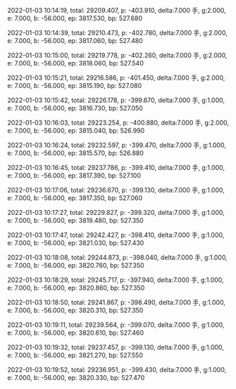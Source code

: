 2022-01-03 10:14:19, total: 29209.407, p: -403.910, delta:7.000 手, g:2.000, e: 7.000, b: -56.000, ep: 3817.530, bp: 527.680

2022-01-03 10:14:39, total: 29210.473, p: -402.780, delta:7.000 手, g:2.000, e: 7.000, b: -56.000, ep: 3817.060, bp: 527.480

2022-01-03 10:15:00, total: 29219.778, p: -402.260, delta:7.000 手, g:2.000, e: 7.000, b: -56.000, ep: 3818.060, bp: 527.540

2022-01-03 10:15:21, total: 29216.586, p: -401.450, delta:7.000 手, g:2.000, e: 7.000, b: -56.000, ep: 3815.190, bp: 527.080

2022-01-03 10:15:42, total: 29226.178, p: -399.670, delta:7.000 手, g:1.000, e: 7.000, b: -56.000, ep: 3816.730, bp: 527.050

2022-01-03 10:16:03, total: 29223.254, p: -400.880, delta:7.000 手, g:2.000, e: 7.000, b: -56.000, ep: 3815.040, bp: 526.990

2022-01-03 10:16:24, total: 29232.597, p: -399.470, delta:7.000 手, g:1.000, e: 7.000, b: -56.000, ep: 3815.570, bp: 526.880

2022-01-03 10:16:45, total: 29237.786, p: -399.410, delta:7.000 手, g:1.000, e: 7.000, b: -56.000, ep: 3817.390, bp: 527.100

2022-01-03 10:17:06, total: 29236.670, p: -399.130, delta:7.000 手, g:1.000, e: 7.000, b: -56.000, ep: 3817.350, bp: 527.060

2022-01-03 10:17:27, total: 29229.827, p: -399.320, delta:7.000 手, g:1.000, e: 7.000, b: -56.000, ep: 3819.480, bp: 527.350

2022-01-03 10:17:47, total: 29242.427, p: -398.410, delta:7.000 手, g:1.000, e: 7.000, b: -56.000, ep: 3821.030, bp: 527.430

2022-01-03 10:18:08, total: 29244.873, p: -398.040, delta:7.000 手, g:1.000, e: 7.000, b: -56.000, ep: 3820.760, bp: 527.350

2022-01-03 10:18:29, total: 29245.717, p: -397.940, delta:7.000 手, g:1.000, e: 7.000, b: -56.000, ep: 3820.860, bp: 527.350

2022-01-03 10:18:50, total: 29241.867, p: -398.490, delta:7.000 手, g:1.000, e: 7.000, b: -56.000, ep: 3820.310, bp: 527.350

2022-01-03 10:19:11, total: 29239.564, p: -399.070, delta:7.000 手, g:1.000, e: 7.000, b: -56.000, ep: 3820.610, bp: 527.460

2022-01-03 10:19:32, total: 29237.457, p: -399.130, delta:7.000 手, g:1.000, e: 7.000, b: -56.000, ep: 3821.270, bp: 527.550

2022-01-03 10:19:52, total: 29236.951, p: -399.430, delta:7.000 手, g:1.000, e: 7.000, b: -56.000, ep: 3820.330, bp: 527.470